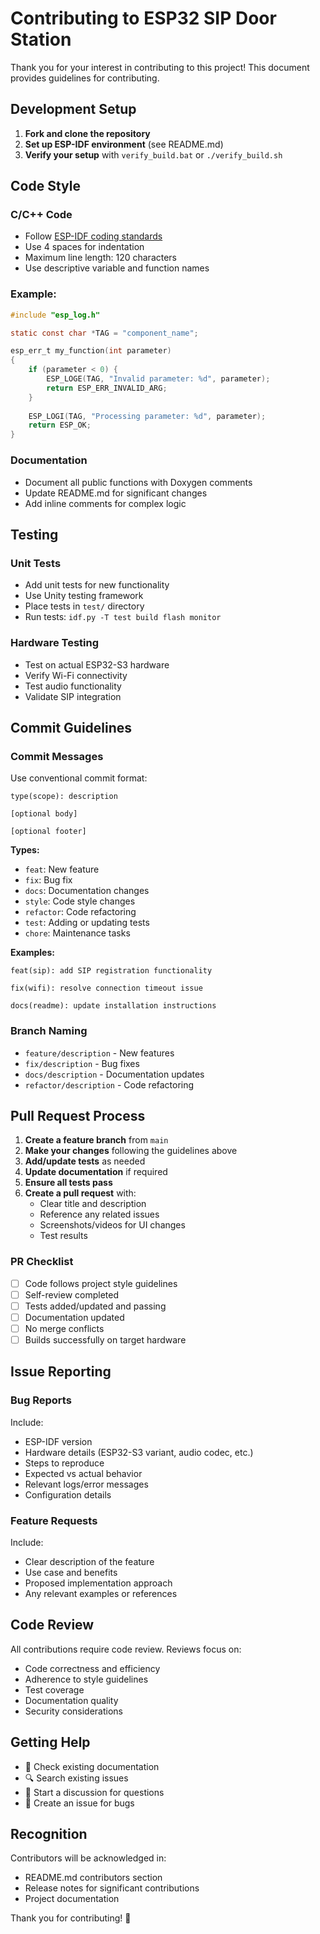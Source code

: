 # Contributing to ESP32 SIP Door Station

Thank you for your interest in contributing to this project! This document provides guidelines for contributing.

## Development Setup

1. **Fork and clone the repository**
2. **Set up ESP-IDF environment** (see README.md)
3. **Verify your setup** with `verify_build.bat` or `./verify_build.sh`

## Code Style

### C/C++ Code
- Follow [ESP-IDF coding standards](https://docs.espressif.com/projects/esp-idf/en/latest/esp32/contribute/style-guide.html)
- Use 4 spaces for indentation
- Maximum line length: 120 characters
- Use descriptive variable and function names

### Example:
```c
#include "esp_log.h"

static const char *TAG = "component_name";

esp_err_t my_function(int parameter)
{
    if (parameter < 0) {
        ESP_LOGE(TAG, "Invalid parameter: %d", parameter);
        return ESP_ERR_INVALID_ARG;
    }
    
    ESP_LOGI(TAG, "Processing parameter: %d", parameter);
    return ESP_OK;
}
```

### Documentation
- Document all public functions with Doxygen comments
- Update README.md for significant changes
- Add inline comments for complex logic

## Testing

### Unit Tests
- Add unit tests for new functionality
- Use Unity testing framework
- Place tests in `test/` directory
- Run tests: `idf.py -T test build flash monitor`

### Hardware Testing
- Test on actual ESP32-S3 hardware
- Verify Wi-Fi connectivity
- Test audio functionality
- Validate SIP integration

## Commit Guidelines

### Commit Messages
Use conventional commit format:
```
type(scope): description

[optional body]

[optional footer]
```

**Types:**
- `feat`: New feature
- `fix`: Bug fix
- `docs`: Documentation changes
- `style`: Code style changes
- `refactor`: Code refactoring
- `test`: Adding or updating tests
- `chore`: Maintenance tasks

**Examples:**
```
feat(sip): add SIP registration functionality

fix(wifi): resolve connection timeout issue

docs(readme): update installation instructions
```

### Branch Naming
- `feature/description` - New features
- `fix/description` - Bug fixes
- `docs/description` - Documentation updates
- `refactor/description` - Code refactoring

## Pull Request Process

1. **Create a feature branch** from `main`
2. **Make your changes** following the guidelines above
3. **Add/update tests** as needed
4. **Update documentation** if required
5. **Ensure all tests pass**
6. **Create a pull request** with:
   - Clear title and description
   - Reference any related issues
   - Screenshots/videos for UI changes
   - Test results

### PR Checklist
- [ ] Code follows project style guidelines
- [ ] Self-review completed
- [ ] Tests added/updated and passing
- [ ] Documentation updated
- [ ] No merge conflicts
- [ ] Builds successfully on target hardware

## Issue Reporting

### Bug Reports
Include:
- ESP-IDF version
- Hardware details (ESP32-S3 variant, audio codec, etc.)
- Steps to reproduce
- Expected vs actual behavior
- Relevant logs/error messages
- Configuration details

### Feature Requests
Include:
- Clear description of the feature
- Use case and benefits
- Proposed implementation approach
- Any relevant examples or references

## Code Review

All contributions require code review. Reviews focus on:
- Code correctness and efficiency
- Adherence to style guidelines
- Test coverage
- Documentation quality
- Security considerations

## Getting Help

- 📖 Check existing documentation
- 🔍 Search existing issues
- 💬 Start a discussion for questions
- 🐛 Create an issue for bugs

## Recognition

Contributors will be acknowledged in:
- README.md contributors section
- Release notes for significant contributions
- Project documentation

Thank you for contributing! 🎉